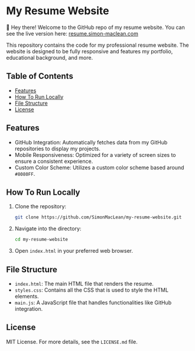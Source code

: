 # My Resume Website

👋 Hey there! Welcome to the GitHub repo of my resume website. You can see the live version here: [resume.simon-maclean.com](https://resume.simon-maclean.com)

This repository contains the code for my professional resume website. The website is designed to be fully responsive and features my portfolio, educational background, and more. 

## Table of Contents

- [Features](#features)
- [How To Run Locally](#how-to-run-locally)
- [File Structure](#file-structure)
- [License](#license)

## Features

- GitHub Integration: Automatically fetches data from my GitHub repositories to display my projects.
- Mobile Responsiveness: Optimized for a variety of screen sizes to ensure a consistent experience.
- Custom Color Scheme: Utilizes a custom color scheme based around `#8080FF`.

## How To Run Locally

1. Clone the repository:

    ```bash
    git clone https://github.com/SimonMacLean/my-resume-website.git
    ```

2. Navigate into the directory:

    ```bash
    cd my-resume-website
    ```

3. Open `index.html` in your preferred web browser.

## File Structure

- `index.html`: The main HTML file that renders the resume.
- `styles.css`: Contains all the CSS that is used to style the HTML elements.
- `main.js`: A JavaScript file that handles functionalities like GitHub integration.

## License

MIT License. For more details, see the `LICENSE.md` file.
